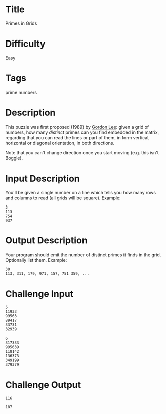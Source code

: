 # Title

Primes in Grids

# Difficulty

Easy

# Tags

prime numbers

# Description

This puzzle was first proposed (1989) by [Gordon Lee](http://www.primepuzzles.net/puzzles/puzz_001.htm): given a grid of numbers, how many *distinct* primes can you find embedded in the matrix, regarding that you can read the lines or part of them, in form vertical, horizontal or diagonal orientation, in both directions. 

Note that you can't change direction once you start moving (e.g. this isn't Boggle). 

# Input Description

You'll be given a single number on a line which tells you how many rows and columns to read (all grids will be square). Example:

    3 
    113
    754
    937

# Output Description

Your program should emit the number of distinct primes it finds in the grid. Optionally list them. Example:

    30
    113, 311, 179, 971, 157, 751 359, ...

# Challenge Input

    5 
    11933
    99563
    89417
    33731
    32939
    
    6
    317333
    995639
    118142
    136373
    349199
    379379

# Challenge Output

    116

    187

